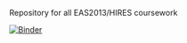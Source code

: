 Repository for all EAS2013/HIRES coursework


[![Binder](https://mybinder.org/badge.svg)](https://mybinder.org/v2/gh/story645/EAS213/master)
